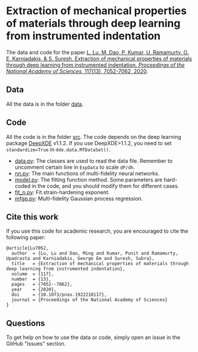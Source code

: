 # Extraction of mechanical properties of materials through deep learning from instrumented indentation

The data and code for the paper [L. Lu, M. Dao, P. Kumar, U. Ramamurty, G. E. Karniadakis, & S. Suresh. Extraction of mechanical properties of materials through deep learning from instrumented indentation. *Proceedings of the National Academy of Sciences*, 117(13), 7052-7062, 2020](https://www.pnas.org/content/early/2020/03/13/1922210117).

## Data

All the data is in the folder [data](data).

## Code

All the code is in the folder [src](src). The code depends on the deep learning package [DeepXDE](https://github.com/lululxvi/deepxde) v1.1.2. If you use DeepXDE>1.1.2, you need to set `standardize=True` in `dde.data.MfDataSet()`.

- [data.py](src/data.py): The classes are used to read the data file. Remember to uncomment certain line in `ExpData` to scale `dP/dh`.
- [nn.py](src/nn.py): The main functions of multi-fidelity neural networks.
- [model.py](src/model.py): The fitting function method. Some parameters are hard-coded in the code, and you should modify them for different cases.
- [fit_n.py](src/fit_n.py): Fit strain-hardening exponent.
- [mfgp.py](src/mfgp.py): Multi-fidelity Gaussian process regression.

## Cite this work

If you use this code for academic research, you are encouraged to cite the following paper:

```
@article{Lu7052,
  author  = {Lu, Lu and Dao, Ming and Kumar, Punit and Ramamurty, Upadrasta and Karniadakis, George Em and Suresh, Subra},
  title   = {Extraction of mechanical properties of materials through deep learning from instrumented indentation},
  volume  = {117},
  number  = {13},
  pages   = {7052--7062},
  year    = {2020},
  doi     = {10.1073/pnas.1922210117},
  journal = {Proceedings of the National Academy of Sciences}
}
```

## Questions

To get help on how to use the data or code, simply open an issue in the GitHub "Issues" section.
